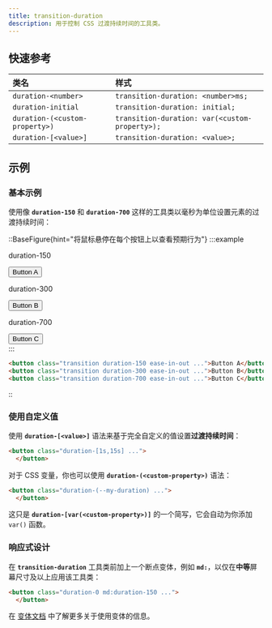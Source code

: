 ```yaml
---
title: transition-duration
description: 用于控制 CSS 过渡持续时间的工具类。
---
```


## 快速参考

| 类名                        | 样式                                |
| :-------------------------- | :---------------------------------- |
| `duration-<number>`         | `transition-duration: <number>ms;`  |
| `duration-initial`          | `transition-duration: initial;`     |
| `duration-(<custom-property>)` | `transition-duration: var(<custom-property>);` |
| `duration-[<value>]`        | `transition-duration: <value>;`     |

## 示例

### 基本示例

使用像 **`duration-150`** 和 **`duration-700`** 这样的工具类以毫秒为单位设置元素的过渡持续时间：

::BaseFigure{hint="将鼠标悬停在每个按钮上以查看预期行为"}
:::example
<div class="flex flex-col justify-around gap-8 text-sm font-bold leading-6 text-white sm:flex-row sm:gap-0">
  <div class="flex shrink-0 flex-col items-center">
    <p class="mb-3 text-center font-mono text-xs font-medium text-gray-500 dark:text-gray-400">duration-150</p>
    <button class="rounded-md bg-violet-500 px-4 py-2 text-sm font-semibold text-white duration-150 ease-in-out hover:scale-125">
      Button A
    </button>
  </div>
  <div class="flex shrink-0 flex-col items-center">
    <p class="mb-3 text-center font-mono text-xs font-medium text-gray-500 dark:text-gray-400">duration-300</p>
    <button class="rounded-md bg-violet-500 px-4 py-2 text-sm font-semibold text-white duration-300 ease-in-out hover:scale-125">
      Button B
    </button>
  </div>
  <div class="flex shrink-0 flex-col items-center">
    <p class="mb-3 text-center font-mono text-xs font-medium text-gray-500 dark:text-gray-400">duration-700</p>
    <button class="rounded-md bg-violet-500 px-4 py-2 text-sm font-semibold text-white duration-700 ease-in-out hover:scale-125">
      Button C
    </button>
  </div>
</div>
:::

```html
<button class="transition duration-150 ease-in-out ...">Button A</button>
<button class="transition duration-300 ease-in-out ...">Button B</button>
<button class="transition duration-700 ease-in-out ...">Button C</button>
```
::

### 使用自定义值

使用 **`duration-[<value>]`** 语法来基于完全自定义的值设置**过渡持续时间**：

```html
<button class="duration-[1s,15s] ...">
  </button>
```

对于 CSS 变量，你也可以使用 **`duration-(<custom-property>)`** 语法：

```html
<button class="duration-(--my-duration) ...">
  </button>
```

这只是 **`duration-[var(<custom-property>)]`** 的一个简写，它会自动为你添加 `var()` 函数。

### 响应式设计

在 **`transition-duration`** 工具类前加上一个断点变体，例如 **`md:`**，以仅在**中等**屏幕尺寸及以上应用该工具类：

```html
<button class="duration-0 md:duration-150 ...">
  </button>
```

在 [变体文档](https://tailwindcss.com/docs/hover-focus-and-other-states%23variants) 中了解更多关于使用变体的信息。
